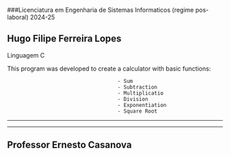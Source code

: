 ###Licenciatura em Engenharia de Sistemas Informaticos (regime pos-laboral) 2024-25



								 
   																
## Hugo Filipe Ferreira Lopes     				
 																	

Linguagem C


  This program was developed to create a calculator with basic functions:
  
										- Sum
										- Subtraction
										- Multiplicatio 
										- Division 
										- Exponentiation 
										- Square Root
				
---------------------------------------------------------

***********************************************************
Professor Ernesto Casanova					
---------------------------------------------------------
